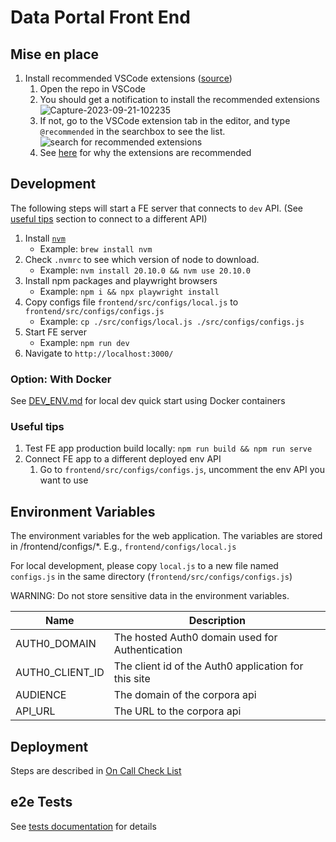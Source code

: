 # Data Portal Front End

## Mise en place

1. Install recommended VSCode extensions ([source](https://dev.to/askrishnapravin/recommend-vs-code-extensions-to-your-future-teammates-4gkb))
   1. Open the repo in VSCode
   1. You should get a notification to install the recommended extensions
      ![Capture-2023-09-21-102235](https://github.com/chanzuckerberg/single-cell-data-portal/assets/6309723/07eaff7b-420e-457e-942d-6f02c1609660)
   1. If not, go to the VSCode extension tab in the editor, and type `@recommended` in the searchbox to see the list.
      ![search for recommended extensions](https://github.com/chanzuckerberg/single-cell-data-portal/assets/6309723/a765a536-b54d-4ca1-9072-68f43bf9c09b)
   1. See [here](https://docs.google.com/document/d/1qveZszisGdH6FvP5XI6y5re93A0ZI9aX_k45veiyWMY/edit#bookmark=id.cdwlzmjo98io) for why the extensions are recommended

## Development

The following steps will start a FE server that connects to `dev` API. (See [useful tips](#useful-tips) section to connect to a different API)

1. Install [`nvm`](https://github.com/nvm-sh/nvm)
   - Example: `brew install nvm`
1. Check `.nvmrc` to see which version of node to download.
   - Example: `nvm install 20.10.0 && nvm use 20.10.0`
1. Install npm packages and playwright browsers
   - Example: `npm i && npx playwright install`
1. Copy configs file `frontend/src/configs/local.js` to `frontend/src/configs/configs.js`
   - Example: `cp ./src/configs/local.js ./src/configs/configs.js`
1. Start FE server
   - Example: `npm run dev`
1. Navigate to `http://localhost:3000/`

### Option: With Docker

See [DEV_ENV.md](../DEV_ENV.md) for local dev quick start using Docker containers

### Useful tips

1. Test FE app production build locally: `npm run build && npm run serve`
1. Connect FE app to a different deployed env API
   1. Go to `frontend/src/configs/configs.js`, uncomment the env API you want to use

## Environment Variables

The environment variables for the web application. The variables are stored in /frontend/configs/\*. E.g., `frontend/configs/local.js`

For local development, please copy `local.js` to a new file named `configs.js`
in the same directory (`frontend/src/configs/configs.js`)

WARNING: Do not store sensitive data in the environment variables.

| Name            | Description                                          |
| --------------- | ---------------------------------------------------- |
| AUTH0_DOMAIN    | The hosted Auth0 domain used for Authentication      |
| AUTH0_CLIENT_ID | The client id of the Auth0 application for this site |
| AUDIENCE        | The domain of the corpora api                        |
| API_URL         | The URL to the corpora api                           |

## Deployment

Steps are described in [On Call Check List](https://docs.google.com/document/d/1G2NTjXTJJeHyhqvnyzYmcO0Um24Ph0dCLUyMIWZvLfg/edit#)

## e2e Tests

See [tests documentation](tests/README.md) for details
